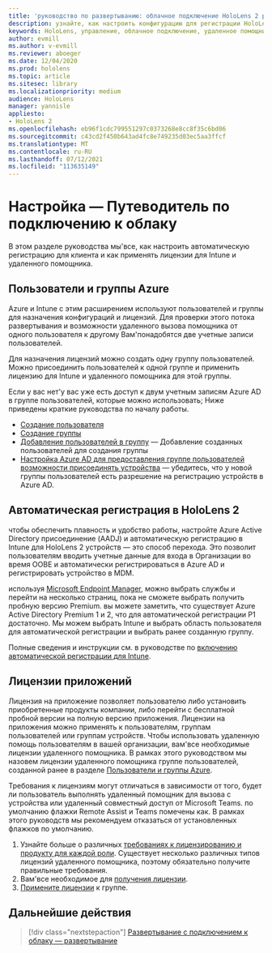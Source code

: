 ```yaml
---
title: 'руководство по развертыванию: облачное подключение HoloLens 2 развертывание в масштабе с помощью удаленного помощника — настройка'
description: узнайте, как настроить конфигурацию для регистрации HoloLens устройств через облачную подключенную сеть в масштабе с помощью удаленного помощника.
keywords: HoloLens, управление, облачное подключение, удаленное помощник, AAD, Azure AD, MDM, управление мобильными устройствами
author: evmill
ms.author: v-evmill
ms.reviewer: aboeger
ms.date: 12/04/2020
ms.prod: hololens
ms.topic: article
ms.sitesec: library
ms.localizationpriority: medium
audience: HoloLens
manager: yannisle
appliesto:
- HoloLens 2
ms.openlocfilehash: eb96f1cdc799551297c0373268e8cc8f35c6bd06
ms.sourcegitcommit: c43cd2f450b643ad4fc8e749235d03ec5aa3ffcf
ms.translationtype: MT
ms.contentlocale: ru-RU
ms.lasthandoff: 07/12/2021
ms.locfileid: "113635149"
---
```

# <a name="configure---cloud-connected-guide"></a>Настройка — Путеводитель по подключению к облаку

В этом разделе руководства мы&#39;все, как настроить автоматическую регистрацию для клиента и как применять лицензии для Intune и удаленного помощника.

## <a name="azure-users-and-groups"></a>Пользователи и группы Azure

Azure и Intune с этим расширением используют пользователей и группы для назначения конфигураций и лицензий. Для проверки этого потока развертывания и возможности удаленного вызова помощника от одного пользователя к другому Вам&#39;понадобятся две учетные записи пользователей.

Для назначения лицензий можно создать одну группу пользователей. Можно присоединить пользователей к одной группе и применить лицензию для Intune и удаленного помощника для этой группы.

Если у вас нет&#39;у вас уже есть доступ к двум учетным записям Azure AD в группе пользователей, которые можно использовать; Ниже приведены краткие руководства по началу работы.

- [Создание пользователя](/mem/intune/fundamentals/quickstart-create-user)
- [Создание группы](/mem/intune/fundamentals/quickstart-create-group)
- [Добавление пользователей в группу](/azure/active-directory/fundamentals/active-directory-groups-members-azure-portal) — Добавление созданных пользователей для создания группы
- [Настройка Azure AD для предоставления группе пользователей возможности присоединять устройства](/azure/active-directory/devices/azureadjoin-plan#configure-your-device-settings) — убедитесь, что у новой группы пользователей есть разрешение на регистрацию устройств в Azure AD.

## <a name="auto-enrollment-on-hololens-2"></a>Автоматическая регистрация в HoloLens 2

чтобы обеспечить плавность и удобство работы, настройте Azure Active Directory присоединение (AADJ) и автоматическую регистрацию в Intune для HoloLens 2 устройств — это способ перехода. Это позволит пользователям вводить учетные данные для входа в Организации во время OOBE и автоматически регистрироваться в Azure AD и регистрировать устройство в MDM.

используя [Microsoft Endpoint Manager](https://endpoint.microsoft.com/#home), можно выбрать службы и перейти на несколько страниц, пока не сможете выбрать получить пробную версию Premium. вы можете заметить, что существует Azure Active Directory Premium 1 и 2, что для автоматической регистрации P1 достаточно. Мы можем выбрать Intune и выбрать область пользователя для автоматической регистрации и выбрать ранее созданную группу.

Полные сведения и инструкции см. в руководстве по [включению автоматической регистрации для Intune](/mem/intune/enrollment/quickstart-setup-auto-enrollment).

## <a name="application-licenses"></a>Лицензии приложений

Лицензия на приложение позволяет пользователю либо установить приобретенные продукты компании, либо перейти с бесплатной пробной версии на полную версию приложения. Лицензии на приложения можно применять к пользователям, группам пользователей или группам устройств. Чтобы использовать удаленную помощь пользователям в вашей организации, вам&#39;все необходимые лицензии удаленного помощника. В рамках этого руководством мы назовем лицензии удаленного помощника группе пользователей, созданной ранее в разделе [Пользователи и группы Azure](hololens2-cloud-connected-configure.md#azure-users-and-groups).

Требования к лицензиям могут отличаться в зависимости от того, будет ли пользователь выполнять удаленный помощник для вызова с устройства или удаленный совместный доступ от Microsoft Teams. по умолчанию флажки Remote Assist и Teams помечены как. В рамках этого руководств мы рекомендуем отказаться от установленных флажков по умолчанию.

1. Узнайте больше о различных [требованиях к лицензированию и продукту для каждой роли](/dynamics365/mixed-reality/remote-assist/requirements#licensing-and-product-requirements-per-role). Существует несколько различных типов лицензий удаленного помощника, поэтому обязательно получите правильные требования.
2. Вам&#39;все необходимое для [получения лицензии](/dynamics365/mixed-reality/remote-assist/buy-remote-assist).
3. [Примените лицензии](/dynamics365/mixed-reality/remote-assist/deploy-remote-assist) к группе.

## <a name="next-step"></a>Дальнейшие действия

> [!div class="nextstepaction"]
> [Развертывание с подключением к облаку — развертывание](hololens2-cloud-connected-deploy.md)